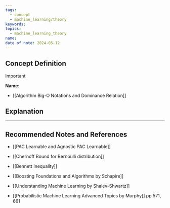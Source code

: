 ```yaml
---
tags:
  - concept
  - machine_learning/theory
keywords: 
topics:
  - machine_learning_theory
name: 
date of note: 2024-05-12
---
```


## Concept Definition

>[!important]
>**Name**: 


- [[Algorithm Big-O Notations and Dominance Relation]]

## Explanation





-----------
##  Recommended Notes and References


- [[PAC Learnable and Agnostic PAC Learnable]]
- [[Chernoff Bound for Bernoulli distribution]]
- [[Bennett Inequality]]


- [[Boosting Foundations and Algorithms by Schapire]]
- [[Understanding Machine Learning by Shalev-Shwartz]]
- [[Probabilistic Machine Learning Advanced Topics by Murphy]] pp 571, 661